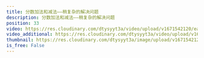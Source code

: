 ```yaml
---
title: 分数加法和减法——稍复杂的解决问题
description: 分数加法和减法——稍复杂的解决问题
position: 33
video: https://res.cloudinary.com/dtysyyt3a/video/upload/v1671542120/easymath/5年级下/06单元分数的加减法/fjr7pez2d3oyv3xalhpr.mp4
video_additional: https://res.cloudinary.com/dtysyyt3a/video/upload/v1671542140/easymath/5年级下/06单元分数的加减法/每课一题的解答视频/ccukfuyoscthxhlhvrzj.mp4
thumbnail: https://res.cloudinary.com/dtysyyt3a/image/upload/v1671542122/easymath/5年级下/06单元分数的加减法/aagim5bdi9bbrperxwpq.png
is_free: False
---
```

